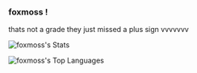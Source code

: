 ### foxmoss !

thats not a grade they just missed a plus sign vvvvvvv

![foxmoss's Stats](https://github-readme-stats.vercel.app/api?username=foxmoss&theme=dark&show_icons=true&hide_border=true&count_private=true)

![foxmoss's Top Languages](https://github-readme-stats.vercel.app/api/top-langs/?username=foxmoss&theme=dark&show_icons=true&hide_border=true&layout=compact)

